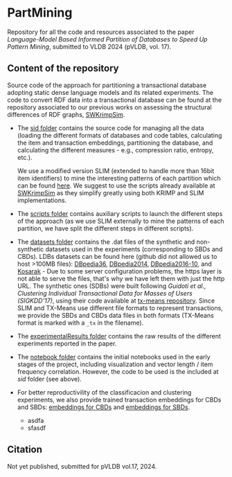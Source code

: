 # PartMining
Repository for all the code and resources associated to the paper *Language-Model Based Informed Partition of Databases to Speed Up Pattern Mining*, submitted to VLDB 2024 (pVLDB, vol. 17). 

## Content of the repository

Source code of the approach for partitioning a transactional database adopting static dense language models and its related experiments. The code to convert RDF data into a transactional database can be found at the repository associated to our previous works on assessing the structural differences of RDF graphs, [SWKrimpSim](https://github.com/MaillPierre/SWKrimpSim). 

+ The [sid folder](https://github.com/cbobed/PartMining/tree/main/sid) contains the source code for managing all the data (loading the different formats of databases and code tables, calculating the item and transaction embeddings, partitioning the database, and calculating the different measures - e.g., compression ratio, entropy, etc.).

  We use a modified version SLIM (extended to handle more than 16bit item identifiers) to mine the interesting patterns of each partition which can be found [here](https://github.com/MaillPierre/SWKrimpSim/blob/master/SlimBinSource-20120607mod.tar.gz). We suggest to use the scripts already available at [SWKrimpSim](https://github.com/MaillPierre/SWKrimpSim) as they simplify greatly using both KRIMP and SLIM implementations. 

+ The [scripts folder](https://github.com/cbobed/PartMining/tree/main/scripts) contains auxiliary scripts to launch the different steps of the approach (as we use SLIM externally to mine the patterns of each partition, we have split the different steps in different scripts).
  
+ The [datasets folder](https://github.com/cbobed/PartMining/tree/main/datasets) contains the .dat files of the synthetic and non-synthetic datasets used in the experiments (corresponding to SBDs and CBDs). LDBs datasets can be found here (github did not allowed us to host >100MB files): [DBpedia36](http://sid.cps.unizar.es/projects/dataEvolution/dbpedia36PCB.tar.gz), [DBpedia2014](http://sid.cps.unizar.es/projects/dataEvolution/dbpedia2014PCB.tar.gz), [DBpedia2016-10](http://sid.cps.unizar.es/projects/dataEvolution/dbpedia201610PCB.tar.gz), and [Kosarak](http://sid.cps.unizar.es/projects/dataEvolution/kosarak.tar.gz) - Due to some server configuration problems, the https layer is not able to serve the files, that's why we have left them with just the http URL. The synthetic ones (SDBs) were built following *Guidoti et al., Clustering Individual Transactional Data for Masses of Users (SIGKDD'17)*, using their code available at [tx-means repository](https://github.com/riccotti/TX-Means). Since SLIM and TX-Means use different file formats to represent transactions, we provide the SBDs and CBDs data files in both formats (TX-Means format is marked with a `_tx` in the filename).
  
+ The [experimentalResults folder](https://github.com/cbobed/PartMining/tree/main/experimentalResults) contains the raw results of the different experiments reported in the paper. 

+ The [notebook folder](https://github.com/MaillPierre/SWKrimpSim/tree/master/pythonCode) contains the initial notebooks used in the early stages of the project, including visualization and vector length / item frequency correlation. However, the code to be used is the included at *sid* folder (see above).

+ For better reproductivility of the classificacion and clustering experiments, we also provide trained transaction embeddings for CBDs and SBDs: [embeddings for CBDs](https://drive.google.com/uc?export=download&id=1AKmY40Ws0OV0L-cSCo60pPcjBxp1Haq5) and [embeddings for SBDs](https://drive.google.com/uc?export=download&id=1kzYyiTB7Q3VnqrAc-ilcsCYh3GFMUDZR).
    - asdfa
    - sfasdf
  

## Citation

Not yet published, submitted for pVLDB vol.17, 2024. 

